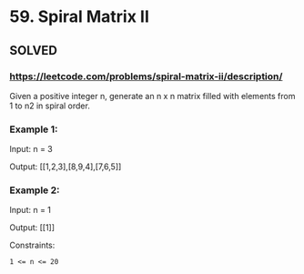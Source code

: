 # 59. Spiral Matrix II

## SOLVED

### https://leetcode.com/problems/spiral-matrix-ii/description/


Given a positive integer n, generate an n x n matrix filled with elements from 1 to n2 in spiral order.

### Example 1:

Input: n = 3

Output: [[1,2,3],[8,9,4],[7,6,5]]

### Example 2:

Input: n = 1

Output: [[1]]



Constraints:

    1 <= n <= 20

